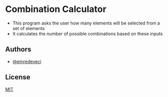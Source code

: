 # Combination Calculator

- This program asks the user how many elements will be selected from a set of elements
- It calculates the number of possible combinations based on these inputs
## Authors

- [@emredeveci](https://github.com/emredeveci)


## License

[MIT](https://choosealicense.com/licenses/mit/)

